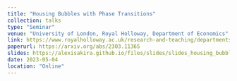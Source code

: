 ```yaml
---
title: "Housing Bubbles with Phase Transitions"
collection: talks
type: "Seminar"
venue: "University of London, Royal Holloway, Department of Economics"
link: https://www.royalholloway.ac.uk/research-and-teaching/departments-and-schools/economics/
paperurl: https://arxiv.org/abs/2303.11365
slides: https://alexisakira.github.io/files/slides/slides_housing_bubble.pdf
date: 2023-05-04
location: "Online"
---
```

